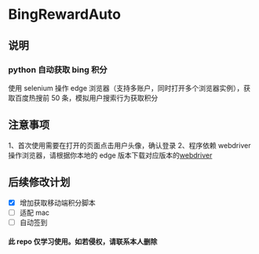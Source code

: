 # BingRewardAuto

## 说明

### python 自动获取 bing 积分

使用 selenium 操作 edge 浏览器（支持多账户，同时打开多个浏览器实例），获取百度热搜前 50 条，模拟用户搜索行为获取积分

## 注意事项

1、首次使用需要在打开的页面点击用户头像，确认登录
2、程序依赖 webdriver 操作浏览器，请根据你本地的 edge 版本下载对应版本的<a href="https://developer.microsoft.com/en-us/microsoft-edge/tools/webdriver">webdriver</a>

## 后续修改计划

-   [x] 增加获取移动端积分脚本
-   [ ] 适配 mac
-   [ ] 自动签到

#### 此 repo 仅学习使用。如若侵权，请联系本人删除
